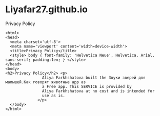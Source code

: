 # Liyafar27.github.io
Privacy Policy
<!DOCTYPE html>
    <html>
    <head>
      <meta charset='utf-8'>
      <meta name='viewport' content='width=device-width'>
      <title>Privacy Policy</title>
      <style> body { font-family: 'Helvetica Neue', Helvetica, Arial, sans-serif; padding:1em; } </style>
    </head>
    <body>
    <h2>Privacy Policy</h2> <p>
                    Aliya Farkhshatova built the Звуки зверей для малышей.Как говорят животные app as
                    a Free app. This SERVICE is provided by
                    Aliya Farkhshatova at no cost and is intended for
                    use as is.
                  </p>
      </body>
    </html>

